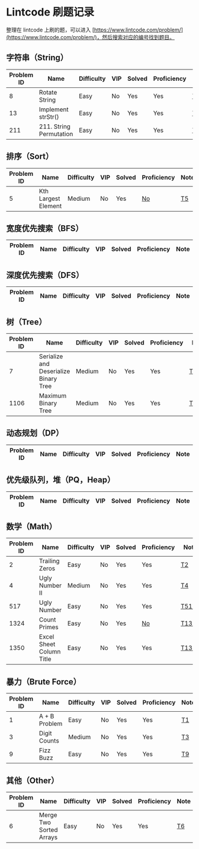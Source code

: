 # Lintcode 刷题记录

整理在 lintcode 上刷的题，可以进入 [https://www.lintcode.com/problem/](https://www.lintcode.com/problem/)，然后搜索对应的编号找到题目。

## 字符串（String）
| Problem ID | Name | Difficulty | VIP | Solved | Proficiency | Note |
| ------ | ------ | ------ | ------ | ------ | ------ | ------ |
| 8 | Rotate String | Easy | No | Yes | Yes | [T8](https://github.com/draftbk/Algorithm/blob/master/Notes/T8.%20Rotate%20String.md) |
| 13 | Implement strStr() | Easy | No | Yes | Yes | [T13](https://github.com/draftbk/Algorithm/blob/master/Notes/T13.%20Implement%20strStr().md) |
| 211 | 211. String Permutation | Easy | No | Yes | Yes | [T211](https://github.com/draftbk/Algorithm/blob/master/Notes/T211.%20String%20Permutation.md) |

## 排序（Sort）
| Problem ID | Name | Difficulty | VIP | Solved | Proficiency | Note |
| ------ | ------ | ------ | ------ | ------ | ------ | ------ |
| 5 | Kth Largest Element | Medium | No | Yes | [No]() | [T5](https://github.com/draftbk/Algorithm/blob/master/Notes/T5.%20Kth%20Largest%20Element.md) |
## 宽度优先搜索（BFS）
| Problem ID | Name | Difficulty | VIP | Solved | Proficiency | Note |
| ------ | ------ | ------ | ------ | ------ | ------ | ------ |


## 深度优先搜索（DFS）
| Problem ID | Name | Difficulty | VIP | Solved | Proficiency | Note |
| ------ | ------ | ------ | ------ | ------ | ------ | ------ |

## 树（Tree）

| Problem ID | Name | Difficulty | VIP | Solved | Proficiency | Note |
| ------ | ------ | ------ | ------ | ------ | ------ | ------ |
| 7 | Serialize and Deserialize Binary Tree | Medium | No | Yes | Yes | [T7](https://github.com/draftbk/Algorithm/blob/master/Notes/T7.%20Serialize%20and%20Deserialize%20Binary%20Tree.md) |
| 1106 | Maximum Binary Tree | Medium | No | Yes | Yes | [T1106](https://github.com/draftbk/Algorithm/blob/master/Notes/T1106.%20Maximum%20Binary%20Tree.md) |

## 动态规划（DP）
| Problem ID | Name | Difficulty | VIP | Solved | Proficiency | Note |
| ------ | ------ | ------ | ------ | ------ | ------ | ------ |

## 优先级队列，堆（PQ，Heap）
| Problem ID | Name | Difficulty | VIP | Solved | Proficiency | Note |
| ------ | ------ | ------ | ------ | ------ | ------ | ------ |

## 数学（Math）

| Problem ID | Name | Difficulty | VIP | Solved | Proficiency | Note |
| ------ | ------ | ------ | ------ | ------ | ------ | ------ |
| 2 | Trailing Zeros | Easy | No | Yes | Yes | [T2](https://github.com/draftbk/Algorithm/blob/master/Notes/T2.%20Trailing%20Zeros.md) |
| 4 | Ugly Number II | Medium | No | Yes | Yes | [T4](https://github.com/draftbk/Algorithm/blob/master/Notes/T4.%20Ugly%20Number%20II.md) |
| 517 | Ugly Number | Easy | No | Yes | Yes | [T517](https://github.com/draftbk/Algorithm/blob/master/Notes/T517.%20Ugly%20Number.md) |
| 1324 | Count Primes | Easy | No | Yes | [No]() | [T1324](https://github.com/draftbk/Algorithm/blob/master/Notes/T1324.%20Count%20Primes.md) |
| 1350 | Excel Sheet Column Title | Easy | No | Yes | Yes | [T1350](https://github.com/draftbk/Algorithm/blob/master/Notes/T1350.%20Excel%20Sheet%20Column%20Title.md) |

## 暴力（Brute Force）

| Problem ID | Name | Difficulty | VIP | Solved | Proficiency | Note |
| ------ | ------ | ------ | ------ | ------ | ------ | ------ |
| 1 | A + B Problem | Easy | No | Yes | Yes | [T1](https://github.com/draftbk/Algorithm/blob/master/Notes/T1.%20A%20%2B%20B%20Problem.md) |
| 3 | Digit Counts | Medium | No | Yes | Yes | [T3](https://github.com/draftbk/Algorithm/blob/master/Notes/T3.%20Digit%20Counts.md) |
| 9 | Fizz Buzz | Easy | No | Yes | Yes | [T9](https://github.com/draftbk/Algorithm/blob/master/Notes/T9.%20Fizz%20Buzz.md) |

## 其他（Other）

| Problem ID | Name | Difficulty | VIP | Solved | Proficiency | Note |
| ------ | ------ | ------ | ------ | ------ | ------ | ------ |
| 6 | Merge Two Sorted Arrays | Easy | No | Yes | Yes | [T6](https://github.com/draftbk/Algorithm/blob/master/Notes/T6.%20Merge%20Two%20Sorted%20Arrays.md) |
